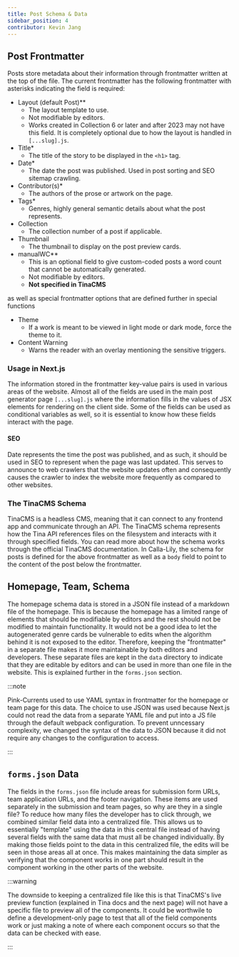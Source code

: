 ```yaml
---
title: Post Schema & Data
sidebar_position: 4
contributor: Kevin Jang
---
```


## Post Frontmatter

Posts store metadata about their information through frontmatter written at the top of the file. The current frontmatter has the following frontmatter with asterisks indicating the field is required:

* Layout (default Post)\*\*
  * The layout template to use. 
  * Not modifiable by editors.
  * Works created in Collection 6 or later and after 2023 may not have this field. It is completely optional due to how the layout is handled in `[...slug].js`.
* Title\*
  * The title of the story to be displayed in the `<h1>` tag.
* Date\*
  * The date the post was published. Used in post sorting and SEO sitemap crawling.
* Contributor(s)\*
  * The authors of the prose or artwork on the page.
* Tags\*
  * Genres, highly general semantic details about what the post represents.
* Collection
  * The collection number of a post if applicable.
* Thumbnail
  * The thumbnail to display on the post preview cards.
* manualWC\*\*
  * This is an optional field to give custom-coded posts a word count that cannot be automatically generated. 
  * Not modifiable by editors. 
  * **Not specified in TinaCMS** 

as well as special frontmatter options that are defined further in special functions

* Theme
  * If a work is meant to be viewed in light mode or dark mode, force the theme to it.
* Content Warning
  * Warns the reader with an overlay mentioning the sensitive triggers. 

### Usage in Next.js

The information stored in the frontmatter key-value pairs is used in various areas of the website. Almost all of the fields are used in the main post generator page `[...slug].js` where the information fills in the values of JSX elements for rendering on the client side. Some of the fields can be used as conditional variables as well, so it is essential to know how these fields interact with the page. 

#### SEO

Date represents the time the post was published, and as such, it should be used in SEO to represent when the page was last updated. This serves to announce to web crawlers that the website updates often and consequently causes the crawler to index the website more frequently as compared to other websites.

### The TinaCMS Schema

TinaCMS is a headless CMS, meaning that it can connect to any frontend app and communicate through an API. The TinaCMS schema represents how the Tina API references files on the filesystem and interacts with it through specified fields. You can read more about how the schema works through the official TinaCMS documentation. In Calla-Lily, the schema for posts is defined for the above frontmatter as well as a `body` field to point to the content of the post below the frontmatter. 

## Homepage, Team, Schema

The homepage schema data is stored in a JSON file instead of a markdown file of the homepage. This is because the homepage has a limited range of elements that should be modifiable by editors and the rest should not be modified to maintain functionality. It would not be a good idea to let the autogenerated genre cards be vulnerable to edits when the algorithm behind it is not exposed to the editor. Therefore, keeping the "frontmatter" in a separate file makes it more maintainable by both editors and developers. These separate files are kept in the `data` directory to indicate that they are editable by editors and can be used in more than one file in the website. This is explained further in the `forms.json` section.

:::note

Pink-Currents used to use YAML syntax in frontmatter for the homepage or team page for this data. The choice to use JSON was used because Next.js could not read the data from a separate YAML file and put into a JS file through the default webpack configuration. To prevent unncessary complexity, we changed the syntax of the data to JSON because it did not require any changes to the configuration to access.

:::
## `forms.json` Data

The fields in the `forms.json` file include areas for submission form URLs, team application URLs, and the footer navigation. These items are used separately in the submission and team pages, so why are they in a single file? To reduce how many files the developer has to click through, we combined similar field data into a centralized file. This allows us to essentially "template" using the data in this central file instead of having several fields with the same data that must all be changed individually. By making those fields point to the data in this centralized file, the edits will be seen in those areas all at once. This makes maintaining the data simpler as verifying that the component works in one part should result in the component working in the other parts of the website. 

:::warning

The downside to keeping a centralized file like this is that TinaCMS's live preview function (explained in Tina docs and the next page) will not have a specific file to preview all of the components. It could be worthwile to define a development-only page to test that all of the field components work or just making a note of where each component occurs so that the data can be checked with ease.

:::